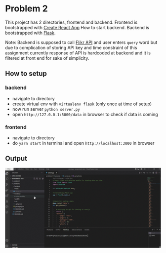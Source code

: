 # Problem 2

This project has 2 directories, frontend and backend.
Frontend is bootstrapped with [Create React App](https://github.com/facebook/create-react-app)
How to start backend.
Backend is bootstrapped with [Flask](https://flask.palletsprojects.com).

Note: Backend is supposed to call [Flikr API](https://www.flickr.com/services/api/) and user enters `query` word but due to complication of storing API key and time constraint of this assignment currently response of API is hardcoded at backend and it is filtered at front end for sake of simplicity.

## How to setup

### backend

- navigate to directory
- create virtual env with `virtualenv flask` (only once at time of setup)
- now run server `python server.py`
- open `http://127.0.0.1:5000/data` in browser to check if data is coming

### frontend

- navigate to directory
- do `yarn start` in terminal and open `http://localhost:3000` in browser

## Output

![gif](https://raw.githubusercontent.com/vikrantshroti/assignment-zevi/master/problem2/demo.gif)

